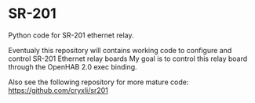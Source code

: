 # SR-201
Python code for SR-201 ethernet relay.

Eventualy this repository will contains working code to configure and control SR-201 Ethernet relay boards
My goal is to control this relay board through the OpenHAB 2.0 exec binding. 

Also see the following repository for more mature code:
https://github.com/cryxli/sr201
